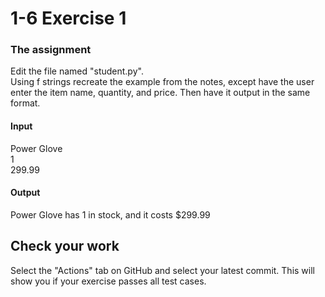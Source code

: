 # 1-6 Exercise 1

### The assignment
Edit the file named "student.py".  
Using f strings recreate the example from the notes, except have the user enter the item name, quantity, and price. Then have it output in the same format.  
#### Input  
Power Glove  
1  
299.99  
#### Output  
Power Glove has 1 in stock, and it costs $299.99  
  

## Check your work
Select the "Actions" tab on GitHub and select your latest commit. This will show you if your exercise passes all test cases.

